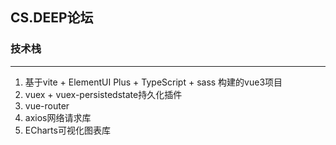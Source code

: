 ## CS.DEEP论坛

### 技术栈

---

1. 基于vite + ElementUI Plus + TypeScript + sass 构建的vue3项目
2. vuex + vuex-persistedstate持久化插件
3. vue-router
4. axios网络请求库
5. ECharts可视化图表库
